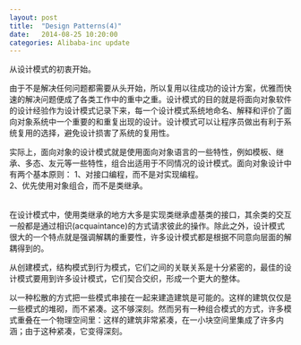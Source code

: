 ```yaml
---
layout: post
title:  "Design Patterns(4)"
date:   2014-08-25 10:20:00
categories: Alibaba-inc update
---
```

<p>
从设计模式的初衷开始。
</p>
<p>
由于不是解决任何问题都需要从头开始，所以复用以往成功的设计方案，优雅而快速的解决问题便成了各类工作中的重中之重。设计模式的目的就是将面向对象软件的设计经验作为设计模式记录下来，每一个设计模式系统地命名、解释和评价了面向对象系统中一个重要的和重复出现的设计。设计模式可以让程序员做出有利于系统复用的选择，避免设计损害了系统的复用性。
</p>
<p>
实际上，面向对象的设计模式就是使用面向对象语言的一些特性，例如模板、继承、多态、友元等一些特性，组合出适用于不同情况的设计模式。面向对象设计中有两个基本原则：
<table border="0">
  <tr>1、对接口编程，而不是对实现编程。</tr><br>
  <tr>2、优先使用对象组合，而不是类继承。</tr><br> 
</table>
在设计模式中，使用类继承的地方大多是实现类继承虚基类的接口，其余类的交互一般都是通过相识(acquaintance)的方式请求彼此的操作。除此之外，设计模式很大的一个特点就是强调解耦的重要性，许多设计模式都是根据不同意向层面的解耦得到的。
<p>
从创建模式，结构模式到行为模式，它们之间的关联关系是十分紧密的，最佳的设计模式要用到许多设计模式，它们契合交织，形成一个更大的整体。
</p>
<p>
以一种松散的方式把一些模式串接在一起来建造建筑是可能的。这样的建筑仅仅是一些模式的堆砌，而不紧凑。这不够深刻。然而另有一种组合模式的方式，许多模式重叠在一个物理空间里：这样的建筑非常紧凑，在一小块空间里集成了许多内涵；由于这种紧凑，它变得深刻。
</p>
































